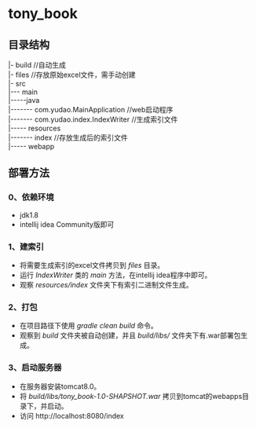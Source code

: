 # tony_book

## 目录结构
|- build  //自动生成  
|- files  //存放原始excel文件，需手动创建  
|- src  
|--- main  
|-----java  
|------- com.yudao.MainApplication  //web启动程序  
|------- com.yudao.index.IndexWriter  //生成索引文件  
|----- resources  
|------- index  //存放生成后的索引文件  
|----- webapp

## 部署方法
### 0、依赖环境
- jdk1.8
- intellij idea Community版即可

### 1、建索引
- 将需要生成索引的excel文件拷贝到 *files* 目录。
- 运行 *IndexWriter* 类的 *main* 方法，在intellij idea程序中即可。
- 观察 *resources/index* 文件夹下有索引二进制文件生成。

### 2、打包
- 在项目路径下使用 *gradle clean build* 命令。
- 观察到 *build* 文件夹被自动创建，并且 *build/libs/* 文件夹下有.war部署包生成。

### 3、启动服务器
- 在服务器安装tomcat8.0。
- 将 *build/libs/tony_book-1.0-SHAPSHOT.war* 拷贝到tomcat的webapps目录下，并启动。
- 访问 http://localhost:8080/index


